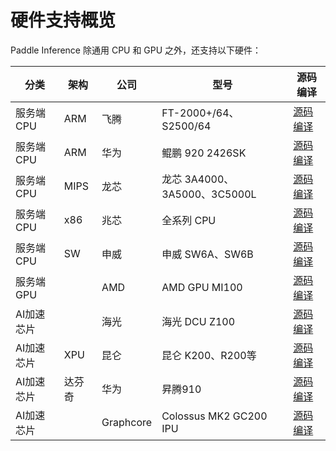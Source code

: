 # 硬件支持概览

Paddle Inference 除通用 CPU 和 GPU 之外，还支持以下硬件：

|  分类  | 架构 | 公司 | 型号 | 源码编译 |
|  ----  | ----  | ---- | ---- |---- |
| 服务端CPU | ARM | 飞腾 | FT-2000+/64、S2500/64 | [源码编译](./cpu_phytium_cn.html) |
| 服务端CPU | ARM | 华为 | 鲲鹏 920 2426SK    | [源码编译](./cpu_phytium_cn.html) | 
| 服务端CPU | MIPS| 龙芯 | 龙芯 3A4000、3A5000、3C5000L |[源码编译](./cpu_loongson_cn.html)|
| 服务端CPU | x86 | 兆芯 | 全系列 CPU |[源码编译](./cpu_zhaoxin_cn.html) |
| 服务端CPU | SW  | 申威 | 申威 SW6A、SW6B |[源码编译](./cpu_sunway_cn.html) |
| 服务端GPU |     | AMD | AMD GPU MI100 |[源码编译](./dcu_hygon_cn.html) |
| AI加速芯片 |     | 海光 | 海光 DCU Z100 |[源码编译](./dcu_hygon_cn.html) |
| AI加速芯片 | XPU | 昆仑 | 昆仑 K200、R200等 | [源码编译](./xpu_kunlun_cn.html) |
| AI加速芯片 | 达芬奇 | 华为 | 昇腾910 | [源码编译](./npu_ascend_cn.html) |
| AI加速芯片 |     | Graphcore | Colossus MK2 GC200 IPU | [源码编译](./ipu_graphcore_cn.html) |
